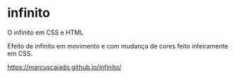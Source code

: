 # infinito
O infinito em CSS e HTML

Efeito de infinito em movimento e com mudança de cores feito inteiramente em CSS.

https://marcuscaiado.github.io/infinito/
